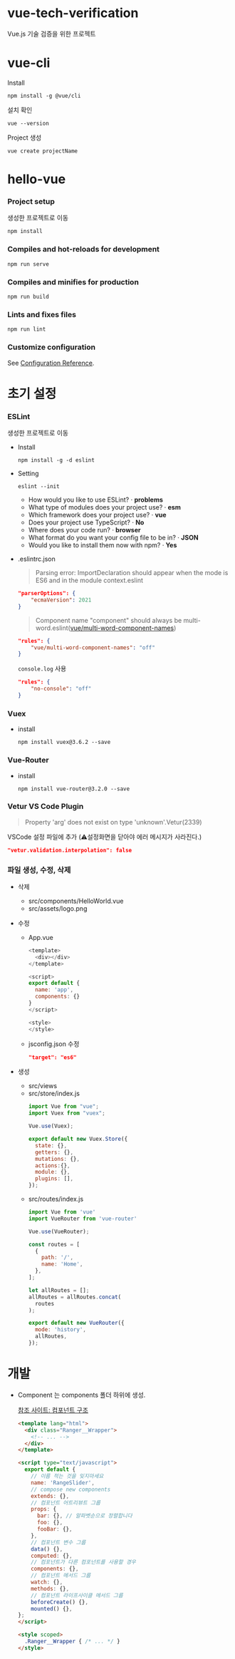 # vue-tech-verification
Vue.js 기술 검증을 위한 프로젝트

# vue-cli
Install
```
npm install -g @vue/cli
```
설치 확인
```
vue --version
```
Project 생성
```
vue create projectName
```

# hello-vue

### Project setup
생성한 프로젝트로 이동
```
npm install
```

### Compiles and hot-reloads for development
```
npm run serve
```

### Compiles and minifies for production
```
npm run build
```

### Lints and fixes files
```
npm run lint
```

### Customize configuration
See [Configuration Reference](https://cli.vuejs.org/config/).

# 초기 설정

### ESLint
생성한 프로젝트로 이동
- Install
    ```
    npm install -g -d eslint
    ```

- Setting
    ```
    eslint --init
    ```
    - How would you like to use ESLint? · **problems**
    - What type of modules does your project use? · **esm**
    - Which framework does your project use? · **vue**
    - Does your project use TypeScript? · **No**
    - Where does your code run? · **browser**
    - What format do you want your config file to be in? · **JSON**
    - Would you like to install them now with npm? · **Yes**

- .eslintrc.json
    > Parsing error: ImportDeclaration should appear when the mode is ES6 and in the module context.eslint
    ```json
    "parserOptions": {
        "ecmaVersion": 2021
    }
    ```
    > Component name "component" should always be multi-word.eslint([vue/multi-word-component-names](https://eslint.vuejs.org/rules/multi-word-component-names.html))
    ```json
    "rules": {
        "vue/multi-word-component-names": "off"
    }
    ```
    `console.log` 사용
    ```json
    "rules": {
        "no-console": "off"
    }
    ```

### Vuex
- install
    ```
    npm install vuex@3.6.2 --save
    ```

### Vue-Router
- install
    ```
    npm install vue-router@3.2.0 --save
    ```

### Vetur VS Code Plugin
> Property 'arg' does not exist on type 'unknown'.Vetur(2339)

VSCode 설정 파일에 추가 (⚠️설정화면을 닫아야 에러 메시지가 사라진다.)
```json
"vetur.validation.interpolation": false
```

### 파일 생성, 수정, 삭제

- 삭제
  - src/components/HelloWorld.vue
  - src/assets/logo.png

- 수정
  - App.vue 
      ```js
      <template>
        <div></div>
      </template>

      <script>
      export default {
        name: 'app',
        components: {}
      }
      </script>

      <style>
      </style>
     ```

  - jsconfig.json 수정
      ```json
      "target": "es6"
      ```

- 생성
  - src/views
  - src/store/index.js
    ```js
    import Vue from "vue";
    import Vuex from "vuex";

    Vue.use(Vuex);

    export default new Vuex.Store({
      state: {},
      getters: {},
      mutations: {},
      actions:{},
      module: {},
      plugins: [],
    });
    ```
  - src/routes/index.js
    ```js
    import Vue from 'vue'
    import VueRouter from 'vue-router'

    Vue.use(VueRouter);

    const routes = [
      {
        path: '/',
        name: 'Home',
      },
    ];

    let allRoutes = [];
    allRoutes = allRoutes.concat(
      routes
    );

    export default new VueRouter({
      mode: 'history',
      allRoutes,
    });
    ```
# 개발
- Component 는 components 폴더 하위에 생성.

    [참조 사이트: 컴포넌트 구조](https://pablohpsilva.github.io/vuejs-component-style-guide/#/korean?id=%EC%96%B4%EB%96%BB%EA%B2%8C-%ED%95%98%EB%82%98%EC%9A%946)
    ```html
    <template lang="html">
      <div class="Ranger__Wrapper">
        <!-- ... -->
      </div>
    </template>

    <script type="text/javascript">
      export default {
        // 이름 적는 것을 잊지마세요
        name: 'RangeSlider',
        // compose new components
        extends: {},
        // 컴포넌트 어트리뷰트 그룹
        props: {
          bar: {}, // 알파벳순으로 정렬합니다
          foo: {},
          fooBar: {},
        },
        // 컴포넌트 변수 그룹
        data() {},
        computed: {},
        // 컴포넌트가 다른 컴포넌트를 사용할 경우
        components: {},
        // 컴포넌트 메서드 그룹
        watch: {},
        methods: {},
        // 컴포넌트 라이프사이클 메서드 그룹
        beforeCreate() {},
        mounted() {},
    };
    </script>

    <style scoped>
      .Ranger__Wrapper { /* ... */ }
    </style>
    ```
